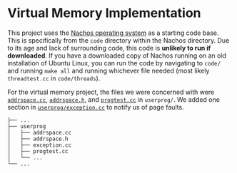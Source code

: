 # Virtual Memory Implementation

This project uses the [Nachos operating system](https://en.wikipedia.org/wiki/Not_Another_Completely_Heuristic_Operating_System) as a starting code base. This is specifically from the `code` directory within the Nachos directory. Due to its age and lack of surrounding code, this code is **unlikely to run if downloaded**. If you have a downloaded copy of Nachos running on an old installation of Ubuntu Linux, you can run the code by navigating to `code/` and running `make all` and running whichever file needed (most likely `threadtest.cc` in `code/threads`).

For the virtual memory project, the files we were concerned with were [`addrspace.cc`](userprog/addrspace.cc), [`addrspace.h`](userprog/addrspace.h), and [`progtest.cc`](userprog/progtest.cc) in `userprog/`. We added one section in [`userprog/exception.cc`](userprog/exception.cc) to notify us of page faults.

```
├── ...
├── userprog
│   ├── addrspace.cc
│   ├── addrspace.h
│   ├── exception.cc
│   ├── progtest.cc
│   └── ...
└── ...
```